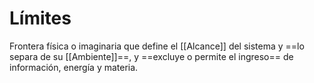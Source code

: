 # Límites
Frontera física o imaginaria que define el [[Alcance]] del sistema y ==lo separa de su [[Ambiente]]==, y ==excluye o permite el ingreso== de información, energía y materia.